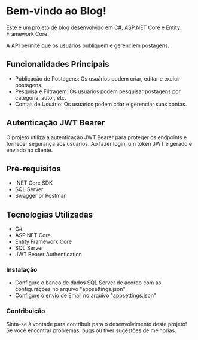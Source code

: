 # Bem-vindo ao Blog!
Este é um projeto de blog desenvolvido em C#, ASP.NET Core e Entity Framework Core.

A API permite que os usuários publiquem e gerenciem postagens.

## Funcionalidades Principais
- Publicação de Postagens: Os usuários podem criar, editar e excluir postagens.
- Pesquisa e Filtragem: Os usuários podem pesquisar postagens por categoria, autor, etc.
- Contas de Usuário: Os usuários podem criar e gerenciar suas contas.

## Autenticação JWT Bearer
O projeto utiliza a autenticação JWT Bearer para proteger os endpoints e fornecer segurança aos usuários. Ao fazer login, um token JWT é gerado e enviado ao cliente.

## Pré-requisitos
- .NET Core SDK
- SQL Server
- Swagger or Postman

## Tecnologias Utilizadas
- C#
- ASP.NET Core
- Entity Framework Core
- SQL Server
- JWT Bearer Authentication

### Instalação
- Configure o banco de dados SQL Server de acordo com as configurações no arquivo "appsettings.json"
- Configure o envio de Email no arquivo "appsettings.json"

### Contribuição
Sinta-se à vontade para contribuir para o desenvolvimento deste projeto! Se você encontrar problemas, bugs ou tiver sugestões de melhorias.
